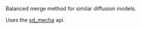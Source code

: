 Balanced merge method for similar diffusion models.

Uses the [sd_mecha](https://github.com/ljleb/sd-mecha) api.
